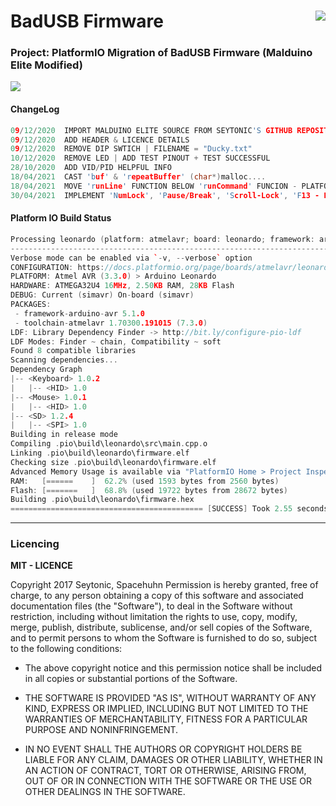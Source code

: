 # BadUSB Firmware <img align="right" src="https://github.com/CrashOverrideProductions/Tools/blob/main/Bad%20USB/images/logo.jpg?raw=true">

### Project: PlatformIO Migration of BadUSB Firmware (Malduino Elite Modified) <img alt="" align="right" src="https://img.shields.io/badge/Status-Code%20Review-informational?style=flat&logoColor=white&color=0EF9421" />

<img src="https://cdn.platformio.org/images/platformio-logo.17fdc3bc.png">

#### ChangeLog
```c++
09/12/2020  IMPORT MALDUINO ELITE SOURCE FROM SEYTONIC'S GITHUB REPOSITORY
09/12/2020  ADD HEADER & LICENCE DETAILS
09/12/2020  REMOVE DIP SWTICH | FILENAME = "Ducky.txt"
10/12/2020  REMOVE LED | ADD TEST PINOUT + TEST SUCCESSFUL
28/10/2020  ADD VID/PID HELPFUL INFO
18/04/2021  CAST 'buf' & 'repeatBuffer' (char*)malloc....
18/04/2021  MOVE 'runLine' FUNCTION BELOW 'runCommand' FUNCION - PLATFORMIO ISSUE
30/04/2021  IMPLEMENT 'NumLock', 'Pause/Break', 'Scroll-Lock', 'F13 - F23' KEYS

```

#### Platform IO Build Status
```c++
Processing leonardo (platform: atmelavr; board: leonardo; framework: arduino)
-----------------------------------------------------------------------------
Verbose mode can be enabled via `-v, --verbose` option
CONFIGURATION: https://docs.platformio.org/page/boards/atmelavr/leonardo.html
PLATFORM: Atmel AVR (3.3.0) > Arduino Leonardo
HARDWARE: ATMEGA32U4 16MHz, 2.50KB RAM, 28KB Flash
DEBUG: Current (simavr) On-board (simavr)
PACKAGES:
 - framework-arduino-avr 5.1.0
 - toolchain-atmelavr 1.70300.191015 (7.3.0)
LDF: Library Dependency Finder -> http://bit.ly/configure-pio-ldf
LDF Modes: Finder ~ chain, Compatibility ~ soft
Found 8 compatible libraries
Scanning dependencies...
Dependency Graph
|-- <Keyboard> 1.0.2
|   |-- <HID> 1.0
|-- <Mouse> 1.0.1
|   |-- <HID> 1.0
|-- <SD> 1.2.4
|   |-- <SPI> 1.0
Building in release mode
Compiling .pio\build\leonardo\src\main.cpp.o
Linking .pio\build\leonardo\firmware.elf
Checking size .pio\build\leonardo\firmware.elf
Advanced Memory Usage is available via "PlatformIO Home > Project Inspect"
RAM:   [======    ]  62.2% (used 1593 bytes from 2560 bytes)
Flash: [=======   ]  68.8% (used 19722 bytes from 28672 bytes)
Building .pio\build\leonardo\firmware.hex
=========================================== [SUCCESS] Took 2.55 seconds =========================================================
```

<!-- Licencing Always at the Bottom -->
------------
### Licencing <img alt="" align="right" src="https://img.shields.io/badge/Licence-MIT-informational?style=flat&logoColor=white&color=FF9421" />

**MIT - LICENCE**

Copyright 2017 Seytonic, Spacehuhn
Permission is hereby granted, free of charge, to any person obtaining a copy of this software and associated documentation files (the "Software"), to deal in the Software without restriction, including without limitation the rights to use, copy, modify, merge, publish, distribute, sublicense, and/or sell copies of the Software, and to permit persons to whom the Software is furnished to do so, subject to the following conditions: 
* The above copyright notice and this permission notice shall be included in all copies or substantial portions of the Software. 

* THE SOFTWARE IS PROVIDED "AS IS", WITHOUT WARRANTY OF ANY KIND, EXPRESS OR IMPLIED, INCLUDING BUT NOT LIMITED TO THE WARRANTIES OF MERCHANTABILITY, FITNESS FOR A PARTICULAR PURPOSE AND NONINFRINGEMENT. 

* IN NO EVENT SHALL THE AUTHORS OR COPYRIGHT HOLDERS BE LIABLE FOR ANY CLAIM, DAMAGES OR OTHER LIABILITY, WHETHER IN AN ACTION OF CONTRACT, TORT OR OTHERWISE, ARISING FROM, OUT OF OR IN CONNECTION WITH THE SOFTWARE OR THE USE OR OTHER DEALINGS IN THE SOFTWARE.
